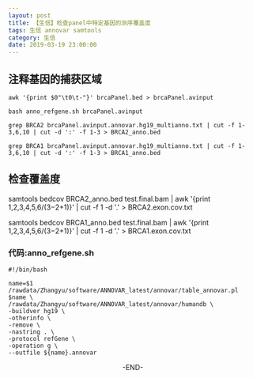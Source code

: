 ```yaml
---
layout: post
title: 【生信】检查panel中特定基因的测序覆盖度
tags: 生信 annovar samtools
category: 生信
date: 2019-03-19 23:00:00
---
```


## 注释基因的捕获区域
```
awk '{print $0"\t0\t-"}' brcaPanel.bed > brcaPanel.avinput

bash anno_refgene.sh brcaPanel.avinput

grep BRCA2 brcaPanel.avinput.annovar.hg19_multianno.txt | cut -f 1-3,6,10 | cut -d ':' -f 1-3 > BRCA2_anno.bed

grep BRCA1 brcaPanel.avinput.annovar.hg19_multianno.txt | cut -f 1-3,6,10 | cut -d ':' -f 1-3 > BRCA1_anno.bed

```

## 检查覆盖度
samtools bedcov BRCA2_anno.bed test.final.bam | awk '{print $1,$2,$3,$4,$5,$6/($3-$2+1)}' | cut -f 1 -d '.' > BRCA2.exon.cov.txt

samtools bedcov BRCA1_anno.bed test.final.bam | awk '{print $1,$2,$3,$4,$5,$6/($3-$2+1)}' | cut -f 1 -d '.' > BRCA1.exon.cov.txt

### 代码:anno_refgene.sh
```
#!/bin/bash

name=$1
/rawdata/Zhangyu/software/ANNOVAR_latest/annovar/table_annovar.pl $name \
/rawdata/Zhangyu/software/ANNOVAR_latest/annovar/humandb \
-buildver hg19 \
-otherinfo \
-remove \
-nastring . \
-protocol refGene \
-operation g \
--outfile ${name}.annovar
```

<center>-END-</center>
